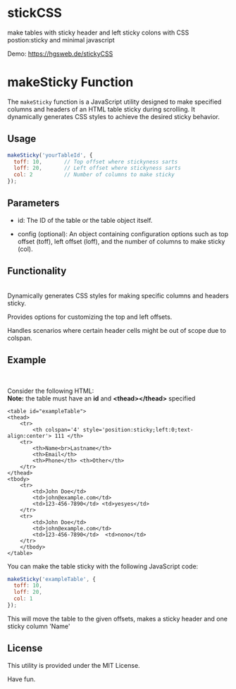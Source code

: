 # stickCSS
make tables with sticky header and left sticky colons with CSS postion:sticky and minimal javascript  

Demo: https://hgsweb.de/stickyCSS


# makeSticky Function

The `makeSticky` function is a JavaScript utility designed to make specified columns and headers of an HTML table sticky during scrolling. It dynamically generates CSS styles to achieve the desired sticky behavior.

## Usage

```javascript
makeSticky('yourTableId', {
  toff: 10,       // Top offset where stickyness sarts
  loff: 20,       // Left offset where stickyness sarts
  col: 2          // Number of columns to make sticky
});
```
## Parameters

- id: 
The ID of the table or the table object itself.

- config (optional):
An object containing configuration options such as top offset (toff), left offset (loff), and the number of columns to make sticky (col).  

## Functionality   
<br>  
Dynamically generates CSS styles for making specific columns and headers sticky.  

Provides options for customizing the top and left offsets.  

Handles scenarios where certain header cells might be out of scope due to colspan.  


## Example  
<br> 
  
Consider the following HTML:  
**Note:** the table must have an **id** and **&lt;thead>&lt;/thead>** specified

```
<table id="exampleTable">
<thead>
    <tr>
        <th colspan='4' style='position:sticky;left:0;text-align:center'> 111 </th> 
    <tr>
        <th>Name<br>Lastname</th>
        <th>Email</th>
        <th>Phone</th> <th>Other</th>
    </tr>
</thead>
<tbody>
    <tr>
        <td>John Doe</td>
        <td>john@example.com</td>
        <td>123-456-7890</td> <td>yesyes</td>
    </tr>
    <tr>
        <td>John Doe</td>
        <td>john@example.com</td>
        <td>123-456-7890</td>  <td>nono</td>
    </tr>
    </tbody>
</table>
``` 
You can make the table sticky with the following JavaScript code:
```javascript
makeSticky('exampleTable', {
  toff: 10,
  loff: 20,
  col: 1
});
```  
  

This will move the table to the given offsets, makes a sticky header and one sticky column 'Name' 


## License
This utility is provided under the MIT License.

Have fun.
